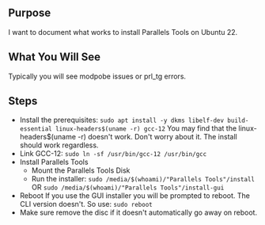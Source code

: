 ## Purpose
I want to document what works to install Parallels Tools on Ubuntu 22. 
## What You Will See
Typically you will see modpobe issues or prl_tg errors.
## Steps
- Install the prerequisites: `sudo apt install -y dkms libelf-dev build-essential linux-headers$(uname -r) gcc-12`
You may find that the linux-headers$(uname -r) doesn't work. Don't worry about it. The install should work regardless.
- Link GCC-12: `sudo ln -sf /usr/bin/gcc-12 /usr/bin/gcc`
- Install Parallels Tools
  - Mount the Parallels Tools Disk
  - Run the installer: `sudo /media/$(whoami)/"Parallels Tools"/install` OR `sudo /media/$(whoami)/"Parallels Tools"/install-gui`
- Reboot If you use the GUI installer you will be prompted to reboot. The CLI version doesn't. So use: `sudo reboot`
- Make sure remove the disc if it doesn't automatically go away on reboot.

